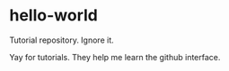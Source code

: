 # hello-world
Tutorial repository.  Ignore it.

Yay for tutorials.  They help me learn the github interface.
